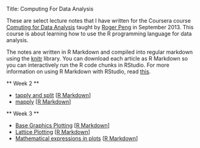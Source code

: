 Title: Computing For Data Analysis

These are select lecture notes that I have written for the Coursera course
[Comuting for Data Analysis](https://www.coursera.org/course/compdata)
taught by [Roger Peng](http://www.biostat.jhsph.edu/~rpeng/) in September 2013.
This course is about learning how to use the R programming language for data analysis.



The notes are written in R Markdown and compiled into regular markdown using
the [knitr](http://yihui.name/knitr/) library. You can download each article
as R Markdown so you can interactively run the R code chunks in RStudio.
For more information on using R Markdown with RStudio, read [this](http://www.rstudio.com/ide/docs/authoring/using_markdown).

** Week 2 **

* [tapply and split]({filename}/computing_for_data_analysis/tapply_and_split.md)
  [[R Markdown]({filename}/computing_for_data_analysis/rmarkdown/tapply_and_split.rmd)]
* [mapply]({filename}/computing_for_data_analysis/mapply.md)
  [[R Markdown]({filename}/computing_for_data_analysis/rmarkdown/mapply.rmd)]


** Week 3 **

* [Base Graphics Plotting]({filename}/computing_for_data_analysis/basePlotting.md)
  [[R Markdown]({filename}/computing_for_data_analysis/rmarkdown/basePlotting.rmd)]
* [Lattice Plotting]({filename}/computing_for_data_analysis/lattice_demo.md)
  [[R Markdown]({filename}/computing_for_data_analysis/rmarkdown/lattice_demo.rmd)]
* [Mathematical expressions in plots]({filename}/computing_for_data_analysis/plotmath.md)
  [[R Markdown]({filename}/computing_for_data_analysis/rmarkdown/plotmath.rmd)]
